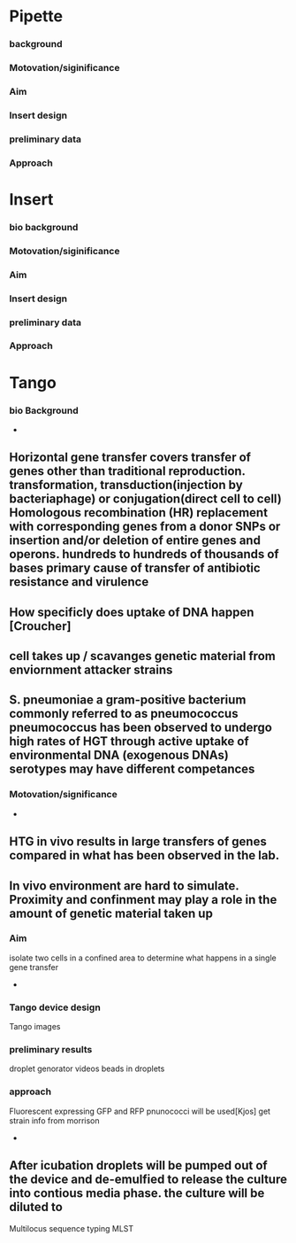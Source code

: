 # Pipette

### background

### Motovation/siginificance

### Aim

### Insert design

### preliminary data

### Approach

# Insert

### bio background

### Motovation/siginificance

### Aim

### Insert design

### preliminary data

### Approach

# Tango

### bio Background
-
Horizontal gene transfer covers transfer of genes other than traditional reproduction.
transformation, transduction(injection by bacteriaphage) or conjugation(direct cell to cell)
Homologous recombination (HR) replacement with corresponding genes from a donor
SNPs or insertion and/or deletion of entire genes and operons.
hundreds to hundreds of thousands of bases
primary cause of transfer of antibiotic resistance and virulence
-
How specificly does uptake of DNA happen [Croucher]
-
cell takes up / scavanges genetic material from enviornment
attacker strains
-
S. pneumoniae a gram-positive bacterium commonly referred to
as pneumococcus
pneumococcus has been observed to undergo high rates of HGT through active uptake of environmental DNA (exogenous DNAs)
serotypes may have different competances
-

### Motovation/significance
-
HTG in vivo results in large transfers of genes compared in what has been observed in the lab.
-
In vivo environment are hard to simulate.
Proximity and confinment may play a role in the amount of genetic material taken up
-

### Aim


isolate two cells in a confined area to determine what happens in a single gene transfer

-

### Tango device design

Tango images

### preliminary results

droplet genorator videos
beads in droplets

### approach

Fluorescent expressing GFP and RFP pnunococci will be used[Kjos]
get strain info from morrison

-
After icubation droplets will be pumped out of the device and  de-emulfied to release the culture into contious media phase.
the culture will be diluted to
-

Multilocus sequence typing MLST	